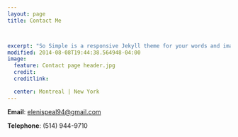 ```yaml
---
layout: page
title: Contact Me



excerpt: "So Simple is a responsive Jekyll theme for your words and images."
modified: 2014-08-08T19:44:38.564948-04:00
image:
  feature: Contact page header.jpg
  credit: 
  creditlink: 

  center: Montreal | New York
---
```


   **Email**: elenispeal94@gmail.com   

   **Telephone**: (514) 944-9710  

   
   




[^1]: Example: *domain.com/category-name/post-title*